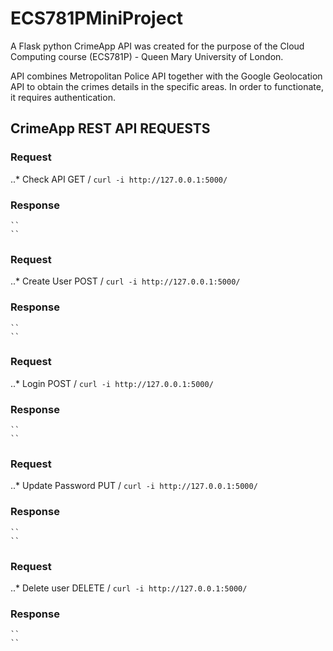 # ECS781PMiniProject
A Flask python CrimeApp API was created for the purpose of the Cloud Computing course (ECS781P) - Queen Mary University of London.

API combines Metropolitan Police API together with the Google Geolocation API to obtain the crimes details in the specific areas. In order to functionate, it requires authentication.

## CrimeApp REST API REQUESTS


### Request
 ..* Check API
     GET /
     `curl -i http://127.0.0.1:5000/`
     
### Response
    ``
    ``   

### Request
 ..* Create User
     POST /
     `curl -i http://127.0.0.1:5000/`
     
### Response
    ``
    ``  

### Request
 ..* Login
     POST /
     `curl -i http://127.0.0.1:5000/`
     
### Response
    ``
    ``

### Request
 ..* Update Password
     PUT /
     `curl -i http://127.0.0.1:5000/`
     
### Response
    ``
    ``

### Request
 ..* Delete user
     DELETE /
     `curl -i http://127.0.0.1:5000/`
     
### Response
    ``
    ``
 
